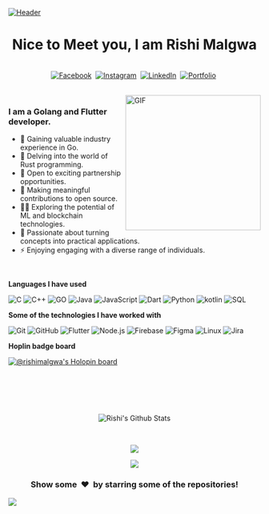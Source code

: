 [![Header](https://source.unsplash.com/800x200/?coding)](https://source.unsplash.com/800x200/?coding)

  <h1 align="center"><b>Nice to Meet you, I am Rishi Malgwa</b></h1> 
</p>

<p align="center">
<br>
<a href="https://stackoverflow.com/users/13266370/rishi-malgwa"><img src="https://img.shields.io/badge/stackoverflow-%231877F0.svg?color=F58025&style=for-the-badge&logo=stackoverflow&logoColor=white" alt="Facebook" /></a>&nbsp;
<a href="https://www.instagram.com/rishimalgwa"><img src="https://img.shields.io/badge/instagram-%23E4405F.svg?&style=for-the-badge&logo=instagram&logoColor=white" alt="Instagram" /></a>&nbsp;
<a href="https://www.linkedin.com/in/rishimalgwa"><img src="https://img.shields.io/badge/linkedin-%230077B5.svg?&style=for-the-badge&logo=linkedin&logoColor=white" alt="LinkedIn" /></a>&nbsp;
<a href="https://rishi-portfolio.web.app/#/"><img src="https://img.shields.io/badge/portfolio-%FF9A00.svg?&style=for-the-badge&logo=About.me&logoColor=white" alt="Portfolio"/></a>&nbsp;
</p>
<br>

<img align="right" height="270px" alt="GIF" src="https://cdn.dribbble.com/users/1292677/screenshots/6139167/avento.gif" />

### I am a Golang and Flutter developer.
- 👦 Gaining valuable industry experience in Go.
- 🌱 Delving into the world of Rust programming.
- 👬 Open to exciting partnership opportunities.
- 🥅 Making meaningful contributions to open source.
- 👩‍💻 Exploring the potential of ML and blockchain technologies.
- 📝 Passionate about turning concepts into practical applications.
- ⚡ Enjoying engaging with a diverse range of individuals.
<br>

**Languages I have used** 

![C](https://img.shields.io/badge/-C-000000?style=flat&logo=C)
![C++](https://img.shields.io/badge/-C++-000000?style=flat&logo=C%2B%2B&logoColor=00599C)
![GO](https://img.shields.io/badge/-GO-000000?style=flat&logo=GO)
![Java](https://img.shields.io/badge/-Java-000000?style=flat&logo=Java&logoColor=007396)
![JavaScript](https://img.shields.io/badge/-JavaScript-000000?style=flat&logo=javascript)
![Dart](https://img.shields.io/badge/-Dart-000000?style=flat&logo=Dart&logoColor=0175C2)
![Python](https://img.shields.io/badge/-Python-000000?style=flat&logo=python)
![kotlin](https://img.shields.io/badge/-Kotlin-000000?style=flat&logo=Kotlin)
![SQL](https://img.shields.io/badge/-SQL-000000?style=flat&logo=MySQL)


**Some of the technologies I have worked with**

![Git](https://img.shields.io/badge/-Git-000000?style=flat&logo=git&logoColor=F05032)
![GitHub](https://img.shields.io/badge/-GitHub-000000?style=flat&logo=github&logoColor=FFFFFF)
![Flutter](https://img.shields.io/badge/-Flutter-000000?style=flat&logo=flutter&logoColor=02569B)
![Node.js](https://img.shields.io/badge/-Node.js-000000?style=flat&logo=node.js&logoColor=339933)
![Firebase](https://img.shields.io/badge/-Firebase-000000?style=flat&logo=Firebase&logoColor=FFCA28)
![Figma](https://img.shields.io/badge/-Figma-000000?style=flat&logo=Figma&logoColor=F24E1E)
![Linux](https://img.shields.io/badge/-Linux-000000?style=flat&logo=linux&logoColor=FCC624)
![Jira](https://img.shields.io/badge/-Jira-000000?style=flat&logo=jira-software&logoColor=white&logoColor=0052CC)
<!-- wi*quL3fcV -->
**Hoplin badge board**

[![@rishimalgwa's Holopin board](https://holopin.io/api/user/board?user=rishimalgwa)](https://holopin.io/@rishimalgwa)

<br>
<br>
<br>
<br>

<p align='center'>
  <img align="center" src="https://github-readme-stats.vercel.app/api?username=rishimalgwa&theme=onedark&show_icons=true" alt="Rishi's Github Stats">
</p>

<br>
<p align='center'> 
  <img align="center" src="https://github-readme-stats.vercel.app/api/top-langs/?username=rishimalgwa&show_icons=true&theme=onedark">
</p>
<p align='center'>
  <img align="center" src="https://github-readme-streak-stats.herokuapp.com?user=rishimalgwa&theme=monokai-metallian">
</p>
<div align="center">

<h3 align="center">Show some &nbsp;❤️&nbsp; by starring some of the repositories!</h3>
</div><img src="https://github.com/punitkmryh/punitkmryh/blob/master/wave.svg" />

